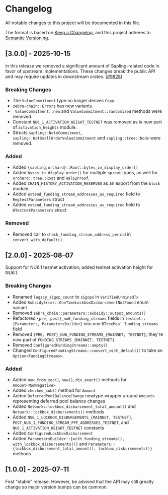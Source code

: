 # Changelog

All notable changes to this project will be documented in this file.

The format is based on [Keep a Changelog](https://keepachangelog.com/en/1.0.0/),
and this project adheres to [Semantic Versioning](https://semver.org/spec/v2.0.0.html).

## [3.0.0] - 2025-10-15

In this release we removed a significant amount of Sapling-related code in favor of upstream implementations.
These changes break the public API and may require updates in downstream crates. ([#9828](https://github.com/ZcashFoundation/zebra/issues/9828))

### Breaking Changes

- The `ValueCommitment` type no longer derives `Copy`.
- `zebra-chain::Errors` has new variants.
- ` ValueCommitment::new` and `ValueCommitment::randomized` methods were removed.
- Constant `NU6_1_ACTIVATION_HEIGHT_TESTNET` was removed as is now part of `activation_heights` module.
- Structs `sapling::NoteCommitment`, `sapling::NotSmallOrderValueCommitment` and `sapling::tree::Node` were
  removed.

### Added

- Added `{sapling,orchard}::Root::bytes_in_display_order()`
- Added `bytes_in_display_order()` for multiple `sprout` types,
  as well for `orchard::tree::Root` and `Halo2Proof`.
- Added `CHAIN_HISTORY_ACTIVATION_RESERVED` as an export from the `block` module.
- Added `extend_funding_stream_addresses_as_required` field to `RegtestParameters` struct
- Added `extend_funding_stream_addresses_as_required` field to `DTestnetParameters` struct

### Removed

- Removed call to `check_funding_stream_address_period` in `convert_with_default()`

## [2.0.0] - 2025-08-07

Support for NU6.1 testnet activation; added testnet activation height for NU6.1.

### Breaking Changes

- Renamed `legacy_sigop_count` to `sigops` in `VerifiedUnminedTx`
- Added `SubsidyError::OneTimeLockboxDisbursementNotFound` enum variant
- Removed `zebra_chain::parameters::subsidy::output_amounts()`
- Refactored `{pre, post}_nu6_funding_streams` fields in `testnet::{Parameters, ParametersBuilder}` into one `BTreeMap``funding_streams` field
- Removed `{PRE, POST}_NU6_FUNDING_STREAMS_{MAINNET, TESTNET}`;
  they're now part of `FUNDING_STREAMS_{MAINNET, TESTNET}`.
- Removed `ConfiguredFundingStreams::empty()`
- Changed `ConfiguredFundingStreams::convert_with_default()` to take
  an `Option<FundingStreams>`.

### Added

- Added `new_from_zec()`, `new()`, `div_exact()` methods for `Amount<NonNegative>`
- Added `checked_sub()` method for `Amount`
- Added `DeferredPoolBalanceChange` newtype wrapper around `Amount`s representing deferred pool balance changes
- Added `Network::lockbox_disbursement_total_amount()` and
  `Network::lockbox_disbursements()` methods
- Added `NU6_1_LOCKBOX_DISBURSEMENTS_{MAINNET, TESTNET}`, `POST_NU6_1_FUNDING_STREAM_FPF_ADDRESSES_TESTNET`, and `NU6_1_ACTIVATION_HEIGHT_TESTNET` constants
- Added `ConfiguredLockboxDisbursement`
- Added `ParametersBuilder::{with_funding_streams(), with_lockbox_disbursements()}` and
  `Parameters::{lockbox_disbursement_total_amount(), lockbox_disbursements()}` methods

## [1.0.0] - 2025-07-11

First "stable" release. However, be advised that the API may still greatly
change so major version bumps can be common.
